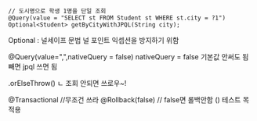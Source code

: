    // 도시명으로 학생 1명을 단일 조회
    @Query(value = "SELECT st FROM Student st WHERE st.city = ?1")
    Optional<Student> getByCityWithJPQL(String city);


Optional : 널세이프 문법
 널 포인트 익셉션을 방지하기 위함

@Query(value=",",nativeQuery = false)
nativeQuery = false 기본값
안써도 됨 
빼면 jpql 쓰면 됨

.orElseThrow()
ㄴ 조회 안되면 쓰로우~!


@Transactional    //무조건 쓰라
@Rollback(false)  // false면 롤백안함 () 테스트 목적용